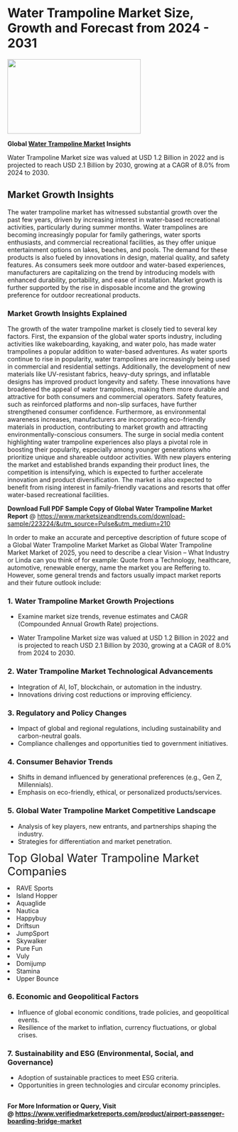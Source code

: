 <H1>Water Trampoline Market Size, Growth and Forecast from 2024 - 2031</H1><img class="aligncenter size-medium wp-image-584254" src="https://thirdeyenews.in/wp-content/uploads/2024/09/Global-Market-Research-300x168.jpeg" alt="" width="300" height="168" /><p><strong>Global&nbsp;<a href="https://www.marketsizeandtrends.com/download-sample/223224/&amp;utm_source=Pulse&amp;utm_medium=210">Water Trampoline Market</a> Insights</strong></p><p>Water Trampoline Market size was valued at USD 1.2 Billion in 2022 and is projected to reach USD 2.1 Billion by 2030, growing at a CAGR of 8.0% from 2024 to 2030.</p><p><h2>Market Growth Insights</h2> The water trampoline market has witnessed substantial growth over the past few years, driven by increasing interest in water-based recreational activities, particularly during summer months. Water trampolines are becoming increasingly popular for family gatherings, water sports enthusiasts, and commercial recreational facilities, as they offer unique entertainment options on lakes, beaches, and pools. The demand for these products is also fueled by innovations in design, material quality, and safety features. As consumers seek more outdoor and water-based experiences, manufacturers are capitalizing on the trend by introducing models with enhanced durability, portability, and ease of installation. Market growth is further supported by the rise in disposable income and the growing preference for outdoor recreational products. <h3>Market Growth Insights Explained</h3> The growth of the water trampoline market is closely tied to several key factors. First, the expansion of the global water sports industry, including activities like wakeboarding, kayaking, and water polo, has made water trampolines a popular addition to water-based adventures. As water sports continue to rise in popularity, water trampolines are increasingly being used in commercial and residential settings. Additionally, the development of new materials like UV-resistant fabrics, heavy-duty springs, and inflatable designs has improved product longevity and safety. These innovations have broadened the appeal of water trampolines, making them more durable and attractive for both consumers and commercial operators. Safety features, such as reinforced platforms and non-slip surfaces, have further strengthened consumer confidence. Furthermore, as environmental awareness increases, manufacturers are incorporating eco-friendly materials in production, contributing to market growth and attracting environmentally-conscious consumers. The surge in social media content highlighting water trampoline experiences also plays a pivotal role in boosting their popularity, especially among younger generations who prioritize unique and shareable outdoor activities. With new players entering the market and established brands expanding their product lines, the competition is intensifying, which is expected to further accelerate innovation and product diversification. The market is also expected to benefit from rising interest in family-friendly vacations and resorts that offer water-based recreational facilities. </p><p><span class=""><strong>Download Full PDF Sample Copy of Global Water Trampoline Market Report</strong> @ <a href="https://www.marketsizeandtrends.com/download-sample/223224/&amp;utm_source=Pulse&amp;utm_medium=210" target="_blank">https://www.marketsizeandtrends.com/download-sample/223224/&amp;utm_source=Pulse&amp;utm_medium=210</a></span></p><p>In order to make an accurate and perceptive description of future scope of a Global&nbsp;Water Trampoline Market Market as Global&nbsp;Water Trampoline Market Market of 2025, you need to describe a clear Vision &ndash; What Industry or Linda can you think of for example: Quote from a Technology, healthcare, automotive, renewable energy, name the market you are Reffering to. However, some general trends and factors usually impact market reports and their future outlook include:</p><h3>1.&nbsp;<strong>Water Trampoline Market Growth Projections</strong></h3><ul><li>Examine market size trends, revenue estimates and CAGR (Compounded Annual Growth Rate) projections.</li><li><p>Water Trampoline Market size was valued at USD 1.2 Billion in 2022 and is projected to reach USD 2.1 Billion by 2030, growing at a CAGR of 8.0% from 2024 to 2030.</p></li></ul><h3>2.&nbsp;<strong>Water Trampoline Market Technological Advancements</strong></h3><ul><li>Integration of AI, IoT, blockchain, or automation in the industry.</li><li>Innovations driving cost reductions or improving efficiency.</li></ul><h3>3.&nbsp;<strong>Regulatory and Policy Changes</strong></h3><ul><li>Impact of global and regional regulations, including sustainability and carbon-neutral goals.</li><li>Compliance challenges and opportunities tied to government initiatives.</li></ul><h3>4.&nbsp;<strong>Consumer Behavior Trends</strong></h3><ul><li>Shifts in demand influenced by generational preferences (e.g., Gen Z, Millennials).</li><li>Emphasis on eco-friendly, ethical, or personalized products/services.</li></ul><h3>5.&nbsp;<strong>Global Water Trampoline Market Competitive Landscape</strong></h3><ul><li>Analysis of key players, new entrants, and partnerships shaping the industry.</li><li>Strategies for differentiation and market penetration.</li></ul><p data-pm-slice="1 1 []"><span style="color: inherit; font-family: inherit; font-size: 25px;">Top Global Water Trampoline Market Companies</span></p><div class="" data-test-id=""><p><li>RAVE Sports</li><li> Island Hopper</li><li> Aquaglide</li><li> Nautica</li><li> Happybuy</li><li> Driftsun</li><li> JumpSport</li><li> Skywalker</li><li> Pure Fun</li><li> Vuly</li><li> Domijump</li><li> Stamina</li><li> Upper Bounce</li></p></div><h3>6.&nbsp;<strong>Economic and Geopolitical Factors</strong></h3><ul><li>Influence of global economic conditions, trade policies, and geopolitical events.</li><li>Resilience of the market to inflation, currency fluctuations, or global crises.</li></ul><h3>7.&nbsp;<strong>Sustainability and ESG (Environmental, Social, and Governance)</strong></h3><ul><li>Adoption of sustainable practices to meet ESG criteria.</li><li>Opportunities in green technologies and circular economy principles.</li></ul><h2><strong style="font-size: 14px;">For More Information or Query, Visit @&nbsp;</strong><a style="background-color: #ffffff; font-size: 14px;" href="https://www.marketsizeandtrends.com/report/water-trampoline-market/" target="_blank">https://www.verifiedmarketreports.com/product/airport-passenger-boarding-bridge-market</a></h2>
